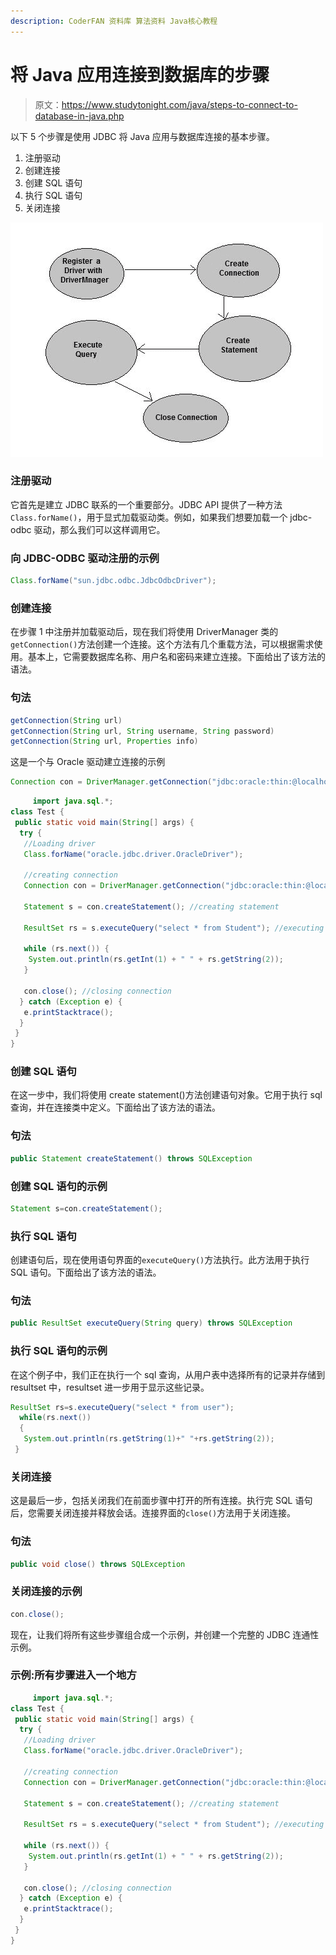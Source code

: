```yaml
---
description: CoderFAN 资料库 算法资料 Java核心教程
---
```


# 将 Java 应用连接到数据库的步骤

> 原文：<https://www.studytonight.com/java/steps-to-connect-to-database-in-java.php>

以下 5 个步骤是使用 JDBC 将 Java 应用与数据库连接的基本步骤。

1.  注册驱动
2.  创建连接
3.  创建 SQL 语句
4.  执行 SQL 语句
5.  关闭连接

![steps to connect to database](img/dbb867b5572d0e64ea045d6aa48fa34e.png)

### 注册驱动

它首先是建立 JDBC 联系的一个重要部分。JDBC API 提供了一种方法`Class.forName()`，用于显式加载驱动类。例如，如果我们想要加载一个 jdbc-odbc 驱动，那么我们可以这样调用它。

### 向 JDBC-ODBC 驱动注册的示例

```java
Class.forName("sun.jdbc.odbc.JdbcOdbcDriver");
```

### 创建连接

在步骤 1 中注册并加载驱动后，现在我们将使用 DriverManager 类的`getConnection()`方法创建一个连接。这个方法有几个重载方法，可以根据需求使用。基本上，它需要数据库名称、用户名和密码来建立连接。下面给出了该方法的语法。

### 句法

```java
getConnection(String url)
getConnection(String url, String username, String password)
getConnection(String url, Properties info)
```

这是一个与 Oracle 驱动建立连接的示例

```java
Connection con = DriverManager.getConnection("jdbc:oracle:thin:@localhost:1521:XE","username","password");
```

```java
	 import java.sql.*;
class Test {
 public static void main(String[] args) {
  try {
   //Loading driver
   Class.forName("oracle.jdbc.driver.OracleDriver");

   //creating connection
   Connection con = DriverManager.getConnection("jdbc:oracle:thin:@localhost:1521:XE", "username", "password");

   Statement s = con.createStatement(); //creating statement

   ResultSet rs = s.executeQuery("select * from Student"); //executing statement

   while (rs.next()) {
    System.out.println(rs.getInt(1) + " " + rs.getString(2));
   }

   con.close(); //closing connection
  } catch (Exception e) {
   e.printStacktrace();
  }
 }
} 

```

### 创建 SQL 语句

在这一步中，我们将使用 create statement()方法创建语句对象。它用于执行 sql 查询，并在连接类中定义。下面给出了该方法的语法。

### 句法

```java
public Statement createStatement() throws SQLException
```

### 创建 SQL 语句的示例

```java
Statement s=con.createStatement();
```

### 执行 SQL 语句

创建语句后，现在使用语句界面的`executeQuery()`方法执行。此方法用于执行 SQL 语句。下面给出了该方法的语法。

### 句法

```java
public ResultSet executeQuery(String query) throws SQLException
```

### 执行 SQL 语句的示例

在这个例子中，我们正在执行一个 sql 查询，从用户表中选择所有的记录并存储到 resultset 中，resultset 进一步用于显示这些记录。

```java
ResultSet rs=s.executeQuery("select * from user");
  while(rs.next())
  {
   System.out.println(rs.getString(1)+" "+rs.getString(2));
 }
```

### 关闭连接

这是最后一步，包括关闭我们在前面步骤中打开的所有连接。执行完 SQL 语句后，您需要关闭连接并释放会话。连接界面的`close()`方法用于关闭连接。

### 句法

```java
public void close() throws SQLException
```

### 关闭连接的示例

```java
con.close();
```

现在，让我们将所有这些步骤组合成一个示例，并创建一个完整的 JDBC 连通性示例。

### 示例:所有步骤进入一个地方

```java
	 import java.sql.*;
class Test {
 public static void main(String[] args) {
  try {
   //Loading driver
   Class.forName("oracle.jdbc.driver.OracleDriver");

   //creating connection
   Connection con = DriverManager.getConnection("jdbc:oracle:thin:@localhost:1521:XE", "username", "password");

   Statement s = con.createStatement(); //creating statement

   ResultSet rs = s.executeQuery("select * from Student"); //executing statement

   while (rs.next()) {
    System.out.println(rs.getInt(1) + " " + rs.getString(2));
   }

   con.close(); //closing connection
  } catch (Exception e) {
   e.printStacktrace();
  }
 }
} 

```